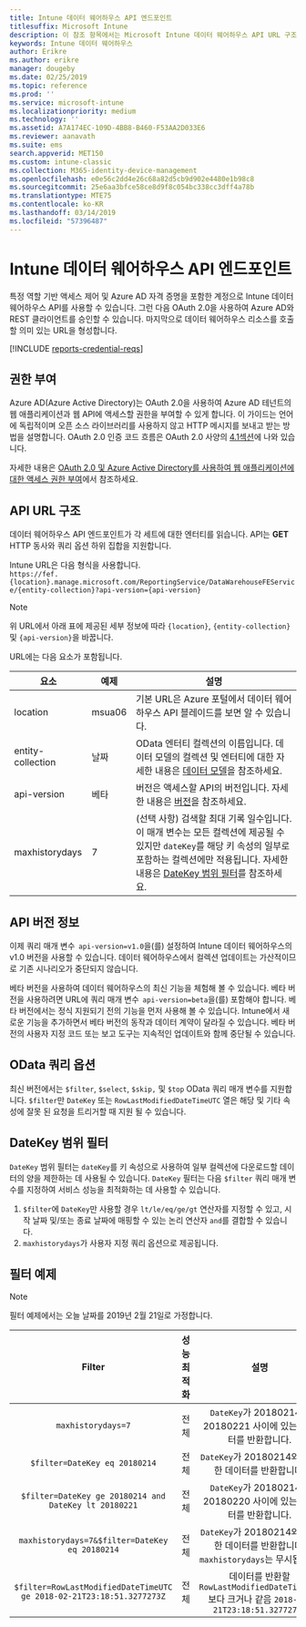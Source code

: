```yaml
---
title: Intune 데이터 웨어하우스 API 엔드포인트
titlesuffix: Microsoft Intune
description: 이 참조 항목에서는 Microsoft Intune 데이터 웨어하우스 API URL 구조를 설명합니다. 필터 예제가 제공됩니다.
keywords: Intune 데이터 웨어하우스
author: Erikre
ms.author: erikre
manager: dougeby
ms.date: 02/25/2019
ms.topic: reference
ms.prod: ''
ms.service: microsoft-intune
ms.localizationpriority: medium
ms.technology: ''
ms.assetid: A7A174EC-109D-4BB8-B460-F53AA2D033E6
ms.reviewer: aanavath
ms.suite: ems
search.appverid: MET150
ms.custom: intune-classic
ms.collection: M365-identity-device-management
ms.openlocfilehash: e0e56c2dd4e26c68a82d5cb9d902e4480e1b98c8
ms.sourcegitcommit: 25e6aa3bfce58ce8d9f8c054bc338cc3dff4a78b
ms.translationtype: MTE75
ms.contentlocale: ko-KR
ms.lasthandoff: 03/14/2019
ms.locfileid: "57396487"
---
```

# <a name="intune-data-warehouse-api-endpoint"></a>Intune 데이터 웨어하우스 API 엔드포인트

특정 역할 기반 액세스 제어 및 Azure AD 자격 증명을 포함한 계정으로 Intune 데이터 웨어하우스 API를 사용할 수 있습니다. 그런 다음 OAuth 2.0을 사용하여 Azure AD와 REST 클라이언트를 승인할 수 있습니다. 마지막으로 데이터 웨어하우스 리소스를 호출할 의미 있는 URL을 형성합니다.

[!INCLUDE [reports-credential-reqs](./includes/reports-credential-reqs.md)]

## <a name="authorization"></a>권한 부여

Azure AD(Azure Active Directory)는 OAuth 2.0을 사용하여 Azure AD 테넌트의 웹 애플리케이션과 웹 API에 액세스할 권한을 부여할 수 있게 합니다. 이 가이드는 언어에 독립적이며 오픈 소스 라이브러리를 사용하지 않고 HTTP 메시지를 보내고 받는 방법을 설명합니다. OAuth 2.0 인증 코드 흐름은 OAuth 2.0 사양의 [4.1섹션](https://tools.ietf.org/html/rfc6749#section-4.1)에 나와 있습니다.

자세한 내용은 [OAuth 2.0 및 Azure Active Directory를 사용하여 웹 애플리케이션에 대한 액세스 권한 부여](https://docs.microsoft.com/azure/active-directory/develop/active-directory-protocols-oauth-code)에서 참조하세요.

## <a name="api-url-structure"></a>API URL 구조

데이터 웨어하우스 API 엔드포인트가 각 세트에 대한 엔터티를 읽습니다. API는 **GET** HTTP 동사와 쿼리 옵션 하위 집합을 지원합니다.

Intune URL은 다음 형식을 사용합니다.  
`https://fef.{location}.manage.microsoft.com/ReportingService/DataWarehouseFEService/{entity-collection}?api-version={api-version}`

> [!NOTE]
> 위 URL에서 아래 표에 제공된 세부 정보에 따라 `{location}`, `{entity-collection}` 및 `{api-version}`을 바꿉니다.

URL에는 다음 요소가 포함됩니다.

| 요소 | 예제 | 설명 |
|-------------------|------------|--------------------------------------------------------------------------------------------------------------------|
| location | msua06 | 기본 URL은 Azure 포털에서 데이터 웨어하우스 API 블레이드를 보면 알 수 있습니다. |
| entity-collection | 날짜 | OData 엔터티 컬렉션의 이름입니다. 데이터 모델의 컬렉션 및 엔터티에 대한 자세한 내용은 [데이터 모델](reports-ref-data-model.md)을 참조하세요. |
| api-version | 베타 | 버전은 액세스할 API의 버전입니다. 자세한 내용은 [버전](#API-version-information)을 참조하세요. |
| maxhistorydays | 7 | (선택 사항) 검색할 최대 기록 일수입니다. 이 매개 변수는 모든 컬렉션에 제공될 수 있지만 `dateKey`를 해당 키 속성의 일부로 포함하는 컬렉션에만 적용됩니다. 자세한 내용은 [DateKey 범위 필터](reports-api-url.md#datekey-range-filters)를 참조하세요. |

## <a name="api-version-information"></a>API 버전 정보

이제 쿼리 매개 변수  `api-version=v1.0`을(를) 설정하여 Intune 데이터 웨어하우스의 v1.0 버전을 사용할 수 있습니다. 데이터 웨어하우스에서 컬렉션 업데이트는 가산적이므로 기존 시나리오가 중단되지 않습니다.

베타 버전을 사용하여 데이터 웨어하우스의 최신 기능을 체험해 볼 수 있습니다. 베타 버전을 사용하려면 URL에 쿼리 매개 변수  `api-version=beta`을(를) 포함해야 합니다. 베타 버전에서는 정식 지원되기 전의 기능을 먼저 사용해 볼 수 있습니다. Intune에서 새로운 기능을 추가하면서 베타 버전의 동작과 데이터 계약이 달라질 수 있습니다. 베타 버전의 사용자 지정 코드 또는 보고 도구는 지속적인 업데이트와 함께 중단될 수 있습니다.

## <a name="odata-query-options"></a>OData 쿼리 옵션

최신 버전에서는 `$filter`, `$select`, `$skip,` 및 `$top` OData 쿼리 매개 변수를 지원합니다. `$filter`만 `DateKey` 또는 `RowLastModifiedDateTimeUTC` 열은 해당 및 기타 속성에 잘못 된 요청을 트리거할 때 지원 될 수 있습니다.

## <a name="datekey-range-filters"></a>DateKey 범위 필터

`DateKey` 범위 필터는 `dateKey`를 키 속성으로 사용하여 일부 컬렉션에 다운로드할 데이터의 양을 제한하는 데 사용될 수 있습니다. `DateKey` 필터는 다음 `$filter` 쿼리 매개 변수를 지정하여 서비스 성능을 최적화하는 데 사용할 수 있습니다.

1.  `$filter`에 `DateKey`만 사용할 경우 `lt/le/eq/ge/gt` 연산자를 지정할 수 있고, 시작 날짜 및/또는 종료 날짜에 매핑할 수 있는 논리 연산자 `and`를 결합할 수 있습니다.
2.  `maxhistorydays`가 사용자 지정 쿼리 옵션으로 제공됩니다.<br>

## <a name="filter-examples"></a>필터 예제

> [!NOTE]
> 필터 예제에서는 오늘 날짜를 2019년 2월 21일로 가정합니다.

|                             Filter                             |           성능 최적화           |                                          설명                                          |
|:--------------------------------------------------------------:|:--------------------------------------------:|:---------------------------------------------------------------------------------------------:|
|    `maxhistorydays=7`                                            |    전체                                      |    `DateKey`가 20180214와 20180221 사이에 있는 데이터를 반환합니다.                                     |
|    `$filter=DateKey eq 20180214`                                 |    전체                                      |    `DateKey`가 20180214와 동일한 데이터를 반환합니다.                                                    |
|    `$filter=DateKey ge 20180214 and DateKey lt 20180221`         |    전체                                      |    `DateKey`가 20180214와 20180220 사이에 있는 데이터를 반환합니다.                                     |
|    `maxhistorydays=7&$filter=DateKey eq 20180214`                |    전체                                      |    `DateKey`가 20180214와 동일한 데이터를 반환합니다. `maxhistorydays`는 무시됩니다.                            |
|    `$filter=RowLastModifiedDateTimeUTC ge 2018-02-21T23:18:51.3277273Z`                                |    전체                                       |    데이터를 반환할 `RowLastModifiedDateTimeUTC` 보다 크거나 같음 `2018-02-21T23:18:51.3277273Z`                             |
